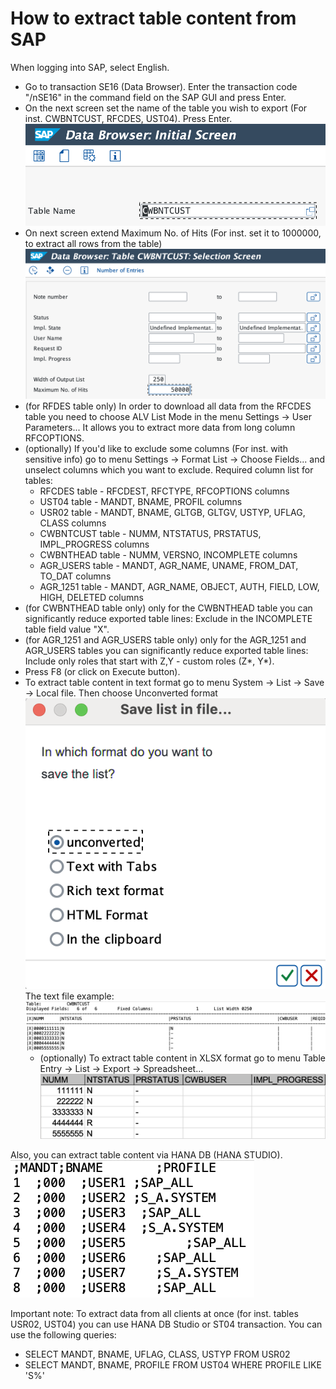 # How to extract table content from SAP
When logging into SAP, select English.

* Go to transaction SE16 (Data Browser). Enter the transaction code "/nSE16" in the command field on the SAP GUI and press Enter.
* On the next screen set the name of the table you wish to export (For inst. CWBNTCUST, RFCDES, UST04). Press Enter.
![Screenshot](./img/se16_tablename.png)
* On next screen extend Maximum No. of Hits (For inst. set it to 1000000, to extract all rows from the table)
![Screenshot](./img/se16_second_screen.png)
* (for RFDES table only) In order to download all data from the RFCDES table you need to choose ALV List Mode in the menu Settings -> User Parameters... It allows you to extract more data from long column RFCOPTIONS.
* (optionally) If you'd like to exclude some columns (For inst. with sensitive info) go to menu Settings -> Format List -> Choose Fields... and unselect columns which you want to exclude.
Required column list for tables:
  - RFCDES table - RFCDEST, RFCTYPE, RFCOPTIONS columns
  - UST04 table - MANDT, BNAME, PROFIL columns
  - USR02 table - MANDT, BNAME, GLTGB, GLTGV, USTYP, UFLAG, CLASS columns
  - CWBNTCUST table - NUMM, NTSTATUS, PRSTATUS, IMPL_PROGRESS columns
  - CWBNTHEAD table - NUMM, VERSNO, INCOMPLETE columns
  - AGR_USERS table - MANDT, AGR_NAME, UNAME, FROM_DAT, TO_DAT columns
  - AGR_1251 table - MANDT, AGR_NAME, OBJECT, AUTH, FIELD, LOW, HIGH, DELETED columns
* (for CWBNTHEAD table only) only for the CWBNTHEAD table you can significantly reduce exported table lines: Exclude in the INCOMPLETE table field value "X".
* (for AGR_1251 and AGR_USERS table only) only for the AGR_1251 and AGR_USERS tables you can significantly reduce exported table lines: Include only roles that start with Z,Y - custom roles (Z*, Y*).
* Press F8 (or click on Execute button).
* To extract table content in text format go to menu System -> List -> Save -> Local file. Then choose Unconverted format
![Screenshot](./img/se16_unconverted_choose.png)
The text file example:
![Screenshot](./img/se16_unconverted.png)
  - (optionally) To extract table content in XLSX format go to menu Table Entry -> List -> Export -> Spreadsheet...
  ![Screenshot](./img/se16_xlsx.png)

Also, you can extract table content via HANA DB (HANA STUDIO).
<br/> ![Screenshot](./img/hana_table.png)

Important note: To extract data from all clients at once (for inst. tables USR02, UST04) you can use HANA DB Studio or ST04 transaction. You can use the following queries:
* SELECT MANDT, BNAME, UFLAG, CLASS, USTYP FROM USR02
* SELECT MANDT, BNAME, PROFILE FROM UST04 WHERE PROFILE LIKE 'S%'

